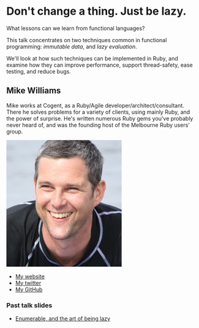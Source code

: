 # Don't change a thing. Just be lazy.

What lessons can we learn from functional languages?  

This talk concentrates on two techniques common in functional programming: *immutable data*, and *lazy evaluation*.

We'll look at how such techniques can be implemented in Ruby, and examine how they can improve performance, support thread-safety, ease testing, and reduce bugs.

## Mike Williams

Mike works at Cogent, as a Ruby/Agile developer/architect/consultant.  There he solves problems for a variety of clients, using mainly Ruby, and the power of surprise.  He's written numerous Ruby gems you've probably never heard of, and was the founding host of the Melbourne Ruby users' group.

![Profile picture](profile_picture.jpg)

- [My website](http://dogbiscuit.org/mdub/)
- [My twitter](https://twitter.com/woollyams)
- [My GitHub](https://github.com/mdub)

### Past talk slides

- [Enumerable, and the art of being lazy](http://mdub.github.com/art-of-being-lazy/)
